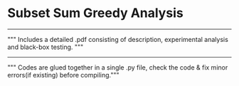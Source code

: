 # Subset Sum Greedy Analysis
************************************************
""" Includes a detailed .pdf consisting of description, experimental analysis and black-box testing. """
************************************************
""" Codes are glued together in a single .py file, check the code & fix minor errors(if existing) before compiling."""
